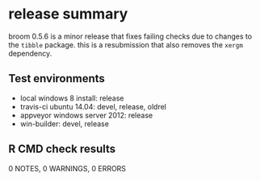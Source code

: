# release summary

broom 0.5.6 is a minor release that fixes failing checks due to changes to the `tibble` package. this is a resubmission that also removes the `xergm` dependency.

## Test environments

- local windows 8 install: release
- travis-ci ubuntu 14.04: devel, release, oldrel
- appveyor windows server 2012: release 
- win-builder: devel, release

## R CMD check results

0 NOTES, 0 WARNINGS, 0 ERRORS
